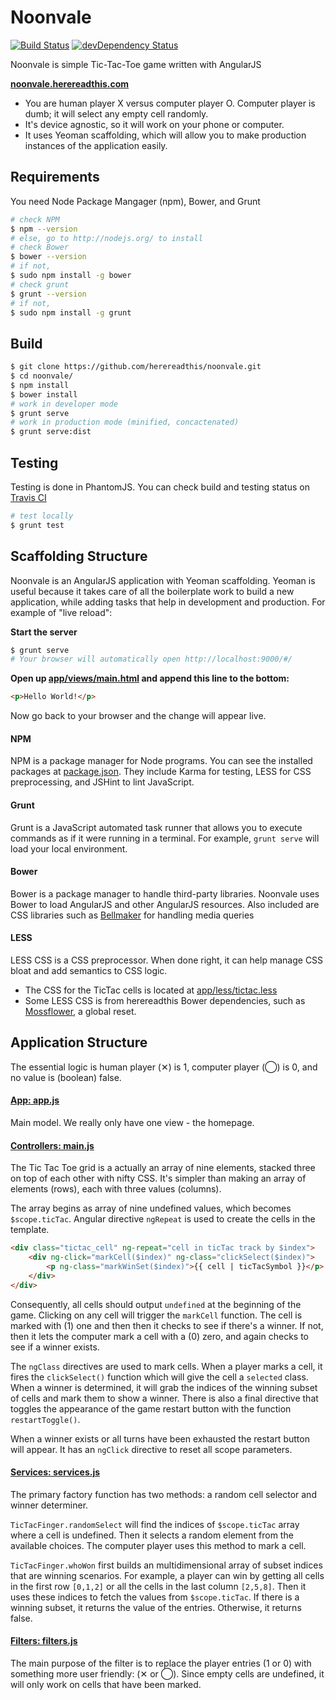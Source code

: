 Noonvale
==========

[![Build Status](https://secure.travis-ci.org/herereadthis/noonvale.svg?branch=master)](http://travis-ci.org/herereadthis/noonvale)
[![devDependency Status](https://david-dm.org/herereadthis/noonvale/dev-status.svg)](https://david-dm.org/herereadthis/noonvale#info=devDependencies)

Noonvale is simple Tic-Tac-Toe game written with AngularJS

**[noonvale.herereadthis.com](http://noonvale.herereadthis.com/)**

* You are human player X versus computer player O. Computer player is dumb; it will select any empty cell randomly.
* It's device agnostic, so it will work on your phone or computer.
* It uses Yeoman scaffolding, which will allow you to make production instances of the application easily.

## Requirements

You need Node Package Mangager (npm), Bower, and Grunt

```bash
# check NPM
$ npm --version
# else, go to http://nodejs.org/ to install
# check Bower
$ bower --version 
# if not,
$ sudo npm install -g bower
# check grunt
$ grunt --version
# if not,
$ sudo npm install -g grunt

```

## Build

```bash
$ git clone https://github.com/herereadthis/noonvale.git
$ cd noonvale/
$ npm install
$ bower install
# work in developer mode
$ grunt serve
# work in production mode (minified, concactenated)
$ grunt serve:dist
```

## Testing

Testing is done in PhantomJS. You can check build and testing status on [Travis CI](https://travis-ci.org/herereadthis/noonvale)

```bash
# test locally
$ grunt test
```

## Scaffolding Structure

Noonvale is an AngularJS application with Yeoman scaffolding. Yeoman is useful because it takes care of all the boilerplate work to build a new application, while adding tasks that help in development and production. For example of "live reload":

**Start the server**

```bash
$ grunt serve
# Your browser will automatically open http://localhost:9000/#/
```

**Open up [app/views/main.html](https://github.com/herereadthis/noonvale/blob/master/app/views/main.html) and append this line to the bottom:**

```html
<p>Hello World!</p>
```

Now go back to your browser and the change will appear live.

#### NPM

NPM is a package manager for Node programs. You can see the installed packages at [package.json](https://github.com/herereadthis/noonvale/blob/master/package.json). They include Karma for testing, LESS for CSS preprocessing, and JSHint to lint JavaScript.

#### Grunt

Grunt is a JavaScript automated task runner that allows you to execute commands as if it were running in a terminal. For example, ```grunt serve``` will load your local environment.

#### Bower

Bower is a package manager to handle third-party libraries. Noonvale uses Bower to load AngularJS and other AngularJS resources. Also included are CSS libraries such as [Bellmaker](https://github.com/herereadthis/bellmaker) for handling media queries

#### LESS

LESS CSS is a CSS preprocessor. When done right, it can help manage CSS bloat and add semantics to CSS logic.
* The CSS for the TicTac cells is located at [app/less/tictac.less](https://github.com/herereadthis/noonvale/blob/master/app/less/tictac.less)
* Some LESS CSS is from herereadthis Bower dependencies, such as [Mossflower](https://github.com/herereadthis/mossflower), a global reset.

## Application Structure

The essential logic is human player (&#x2715;) is 1, computer player (&#x25ef;) is 0, and no value is (boolean) false.

#### [App: app.js](https://github.com/herereadthis/noonvale/blob/master/app/scripts/app.js)

Main model. We really only have one view - the homepage.

#### [Controllers: main.js](https://github.com/herereadthis/noonvale/blob/master/app/scripts/controllers/main.js)

The Tic Tac Toe grid is a actually an array of nine elements, stacked three on top of each other with nifty CSS. It's simpler than making an array of elements (rows), each with three values (columns).

The array begins as array of nine undefined values, which becomes ```$scope.ticTac```. Angular directive ```ngRepeat``` is used to create the cells in the template.

```html
<div class="tictac_cell" ng-repeat="cell in ticTac track by $index">
    <div ng-click="markCell($index)" ng-class="clickSelect($index)">
        <p ng-class="markWinSet($index)">{{ cell | ticTacSymbol }}</p>
    </div>
</div>
```

Consequently, all cells should output ```undefined``` at the beginning of the game. Clicking on any cell will trigger the ```markCell``` function. The cell is marked with (1) one and then then it checks to see if there's a winner. If not, then it lets the computer mark a cell with a (0) zero, and again checks to see if a winner exists.

The ```ngClass``` directives are used to mark cells. When a player marks a cell, it fires the ```clickSelect()``` function which will give the cell a ```selected``` class. When a winner is determined, it will grab the indices of the winning subset of cells and mark them to show a winner. There is also a final directive that toggles the appearance of the game restart button with the function ```restartToggle()```.

When a winner exists or all turns have been exhausted the restart button will appear. It has an ```ngClick``` directive to reset all scope parameters.

#### [Services: services.js](https://github.com/herereadthis/noonvale/blob/master/app/scripts/services.js)

The primary factory function has two methods: a random cell selector and winner determiner.

```TicTacFinger.randomSelect``` will find the indices of ```$scope.ticTac``` array where a cell is undefined. Then it selects a random element from the available choices. The computer player uses this method to mark a cell.

```TicTacFinger.whoWon``` first builds an multidimensional array of subset indices that are winning scenarios. For example, a player can win by getting all cells in the first row ```[0,1,2]``` or all the cells in the last column ```[2,5,8]```. Then it uses these indices to fetch the values from ```$scope.ticTac```. If there is a winning subset, it returns the value of the entries. Otherwise, it returns false.

#### [Filters: filters.js](https://github.com/herereadthis/noonvale/blob/master/app/scripts/filters.js)

The main purpose of the filter is to replace the player entries (1 or 0) with something more user friendly: (&#x2715; or &#x25ef;). Since empty cells are undefined, it will only work on cells that have been marked.
